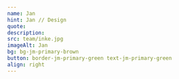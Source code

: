 ```yaml
---
name: Jan
hint: Jan // Design
quote:
description:
src: team/inke.jpg
imageAlt: Jan
bg: bg-jm-primary-brown
button: border-jm-primary-green text-jm-primary-green
align: right
---
```

